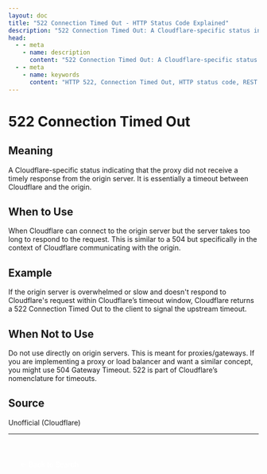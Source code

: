 ```yaml
---
layout: doc
title: "522 Connection Timed Out - HTTP Status Code Explained"
description: "522 Connection Timed Out: A Cloudflare-specific status indicating that the proxy did not receive a timely response from the origin server. It is essentially ..."
head:
  - - meta
    - name: description
      content: "522 Connection Timed Out: A Cloudflare-specific status indicating that the proxy did not receive a timely response from the origin server. It is essentially ..."
  - - meta
    - name: keywords
      content: "HTTP 522, Connection Timed Out, HTTP status code, REST API, web development"
---
```


# 522 Connection Timed Out

## Meaning

A Cloudflare-specific status indicating that the proxy did not receive a timely response from the origin server. It is essentially a timeout between Cloudflare and the origin.

## When to Use

When Cloudflare can connect to the origin server but the server takes too long to respond to the request. This is similar to a 504 but specifically in the context of Cloudflare communicating with the origin.

## Example

If the origin server is overwhelmed or slow and doesn't respond to Cloudflare's request within Cloudflare’s timeout window, Cloudflare returns a 522 Connection Timed Out to the client to signal the upstream timeout.

## When Not to Use

Do not use directly on origin servers. This is meant for proxies/gateways. If you are implementing a proxy or load balancer and want a similar concept, you might use 504 Gateway Timeout. 522 is part of Cloudflare’s nomenclature for timeouts.

## Source

Unofficial (Cloudflare)

---

<div style="margin-top: 40px;">
  <a href="/http-codes/" style="display: inline-block; padding: 12px 24px; background: hsl(var(--primary)); color: white; text-decoration: none; border-radius: var(--radius); font-weight: 500; transition: all 0.2s ease;">← Back to Search</a>
</div>
